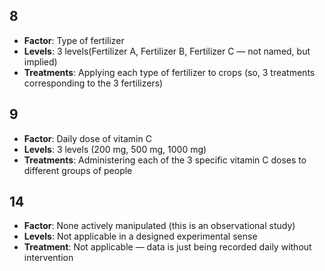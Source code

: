 ## 8
-  **Factor**: Type of fertilizer
-  **Levels**: 3 levels(Fertilizer A, Fertilizer B, Fertilizer C — not named, but implied)
-  **Treatments**: Applying each type of fertilizer to crops (so, 3 treatments corresponding to the 3 fertilizers)

## 9
-  **Factor**: Daily dose of vitamin C
-  **Levels**: 3 levels (200 mg, 500 mg, 1000 mg)
-  **Treatments**: Administering each of the 3 specific vitamin C doses to different groups of people

## 14
-  **Factor**: None actively manipulated (this is an observational study)
-  **Levels**: Not applicable in a designed experimental sense
-  **Treatment**: Not applicable — data is just being recorded daily without intervention
